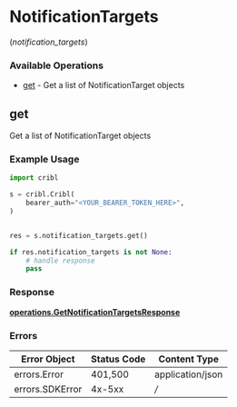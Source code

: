 # NotificationTargets
(*notification_targets*)

### Available Operations

* [get](#get) - Get a list of NotificationTarget objects

## get

Get a list of NotificationTarget objects

### Example Usage

```python
import cribl

s = cribl.Cribl(
    bearer_auth="<YOUR_BEARER_TOKEN_HERE>",
)


res = s.notification_targets.get()

if res.notification_targets is not None:
    # handle response
    pass
```


### Response

**[operations.GetNotificationTargetsResponse](../../models/operations/getnotificationtargetsresponse.md)**
### Errors

| Error Object     | Status Code      | Content Type     |
| ---------------- | ---------------- | ---------------- |
| errors.Error     | 401,500          | application/json |
| errors.SDKError  | 4x-5xx           | */*              |
